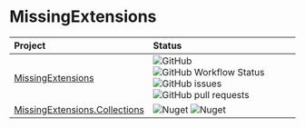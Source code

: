 # MissingExtensions

| Project                                                                                       | Status                                                                                                                                                                                                                                                                                                                                                                   |
|:----------------------------------------------------------------------------------------------|:-------------------------------------------------------------------------------------------------------------------------------------------------------------------------------------------------------------------------------------------------------------------------------------------------------------------------------------------------------------------------|
| [MissingExtensions](https://github.com/tadamczyk/MissingExtensions)                           | ![GitHub](https://img.shields.io/github/license/tadamczyk/MissingExtensions) ![GitHub Workflow Status](https://img.shields.io/github/workflow/status/tadamczyk/MissingExtensions/Master) ![GitHub issues](https://img.shields.io/github/issues/tadamczyk/MissingExtensions) ![GitHub pull requests](https://img.shields.io/github/issues-pr/tadamczyk/MissingExtensions) |
| [MissingExtensions.Collections](https://www.nuget.org/packages/MissingExtensions.Collections) | ![Nuget](https://img.shields.io/nuget/v/MissingExtensions.Collections?label=version) ![Nuget](https://img.shields.io/nuget/dt/MissingExtensions.Collections)                                                                                                                                                                                                             |